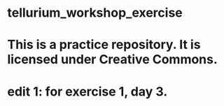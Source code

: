 # tellurium_workshop_exercise
# This is a practice repository.  It is licensed under Creative Commons.
# edit 1: for exercise 1, day 3.
